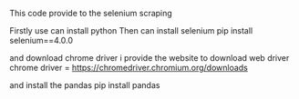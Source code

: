 This code provide to the selenium scraping

Firstly use can install python
Then
can install selenium
pip install selenium==4.0.0


and download chrome driver i provide the website to download web driver
chrome driver = https://chromedriver.chromium.org/downloads

and install the pandas
pip install pandas
